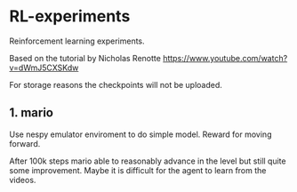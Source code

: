 # RL-experiments

Reinforcement learning experiments.

Based on the tutorial by Nicholas Renotte https://www.youtube.com/watch?v=dWmJ5CXSKdw

For storage reasons the checkpoints will not be uploaded.

## 1. mario

Use nespy emulator enviroment to do simple model. Reward for moving forward.

After 100k steps mario able to reasonably advance in the level but still quite some improvement.
Maybe it is difficult for the agent to learn from the videos.
